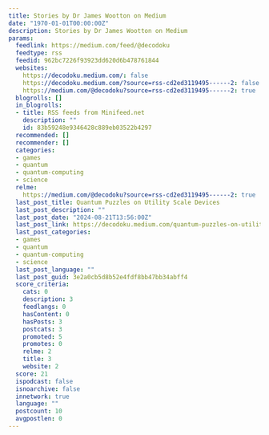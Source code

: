 ```yaml
---
title: Stories by Dr James Wootton on Medium
date: "1970-01-01T00:00:00Z"
description: Stories by Dr James Wootton on Medium
params:
  feedlink: https://medium.com/feed/@decodoku
  feedtype: rss
  feedid: 962bc7226f93923dd620d6b478761844
  websites:
    https://decodoku.medium.com/: false
    https://decodoku.medium.com/?source=rss-cd2ed3119495------2: false
    https://medium.com/@decodoku?source=rss-cd2ed3119495------2: true
  blogrolls: []
  in_blogrolls:
  - title: RSS feeds from Minifeed.net
    description: ""
    id: 83b59248e9346428c889eb03522b4297
  recommended: []
  recommender: []
  categories:
  - games
  - quantum
  - quantum-computing
  - science
  relme:
    https://medium.com/@decodoku?source=rss-cd2ed3119495------2: true
  last_post_title: Quantum Puzzles on Utility Scale Devices
  last_post_description: ""
  last_post_date: "2024-08-21T13:56:00Z"
  last_post_link: https://decodoku.medium.com/quantum-puzzles-on-utility-scale-devices-473430bd8725?source=rss-cd2ed3119495------2
  last_post_categories:
  - games
  - quantum
  - quantum-computing
  - science
  last_post_language: ""
  last_post_guid: 3e2a0cb5d8b52e4fdf8bb47bb34abff4
  score_criteria:
    cats: 0
    description: 3
    feedlangs: 0
    hasContent: 0
    hasPosts: 3
    postcats: 3
    promoted: 5
    promotes: 0
    relme: 2
    title: 3
    website: 2
  score: 21
  ispodcast: false
  isnoarchive: false
  innetwork: true
  language: ""
  postcount: 10
  avgpostlen: 0
---
```

